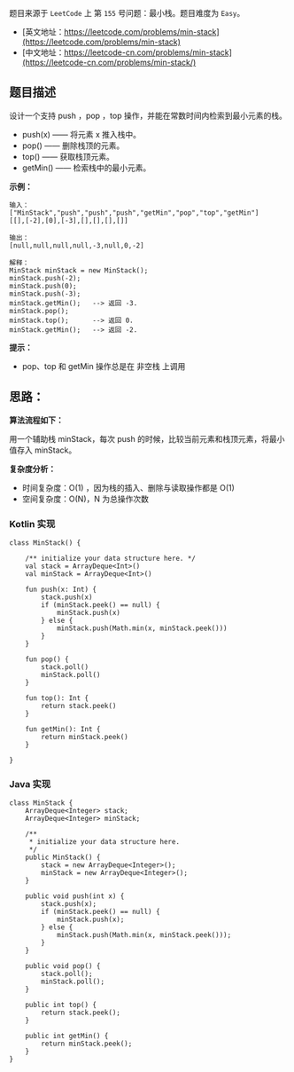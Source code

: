 题目来源于 `LeetCode` 上 第 `155` 号问题：最小栈。题目难度为 `Easy`。

* [英文地址：https://leetcode.com/problems/min-stack](https://leetcode.com/problems/min-stack) 
* [中文地址：https://leetcode-cn.com/problems/min-stack](https://leetcode-cn.com/problems/min-stack/) 

## 题目描述

设计一个支持 push ，pop ，top 操作，并能在常数时间内检索到最小元素的栈。

* push(x) —— 将元素 x 推入栈中。
* pop() —— 删除栈顶的元素。
* top() —— 获取栈顶元素。
* getMin() —— 检索栈中的最小元素。

**示例：**

```
输入：
["MinStack","push","push","push","getMin","pop","top","getMin"]
[[],[-2],[0],[-3],[],[],[],[]]

输出：
[null,null,null,null,-3,null,0,-2]

解释：
MinStack minStack = new MinStack();
minStack.push(-2);
minStack.push(0);
minStack.push(-3);
minStack.getMin();   --> 返回 -3.
minStack.pop();
minStack.top();      --> 返回 0.
minStack.getMin();   --> 返回 -2.
```

**提示：**

* pop、top 和 getMin 操作总是在 非空栈 上调用

## 思路：

**算法流程如下：**

用一个辅助栈 minStack，每次 push 的时候，比较当前元素和栈顶元素，将最小值存入 minStack。

**复杂度分析：**

* 时间复杂度：O(1) ，因为栈的插入、删除与读取操作都是 O(1)
* 空间复杂度：O(N)，N 为总操作次数

<!-- tabs:start -->

### **Kotlin 实现**

```
class MinStack() {

    /** initialize your data structure here. */
    val stack = ArrayDeque<Int>()
    val minStack = ArrayDeque<Int>()

    fun push(x: Int) {
        stack.push(x)
        if (minStack.peek() == null) {
            minStack.push(x)
        } else {
            minStack.push(Math.min(x, minStack.peek()))
        }
    }

    fun pop() {
        stack.poll()
        minStack.poll()
    }

    fun top(): Int {
        return stack.peek()
    }

    fun getMin(): Int {
        return minStack.peek()
    }

}
```

### **Java 实现**

```
class MinStack {
    ArrayDeque<Integer> stack;
    ArrayDeque<Integer> minStack;

    /**
     * initialize your data structure here.
     */
    public MinStack() {
        stack = new ArrayDeque<Integer>();
        minStack = new ArrayDeque<Integer>();
    }

    public void push(int x) {
        stack.push(x);
        if (minStack.peek() == null) {
            minStack.push(x);
        } else {
            minStack.push(Math.min(x, minStack.peek()));
        }
    }

    public void pop() {
        stack.poll();
        minStack.poll();
    }

    public int top() {
        return stack.peek();
    }

    public int getMin() {
        return minStack.peek();
    }
}
```

<!-- tabs:end -->

